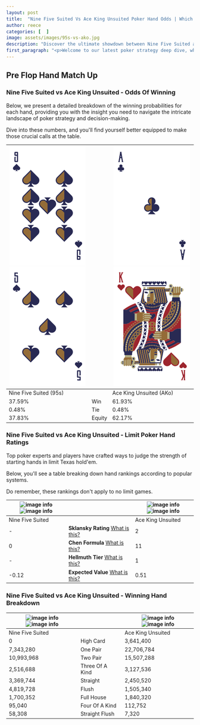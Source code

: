 ```yaml
---
layout: post
title:  "Nine Five Suited Vs Ace King Unsuited Poker Hand Odds | Which Is The Better Hand In Poker? A Complete Guide"
author: reece
categories: [  ]
image: assets/images/95s-vs-ako.jpg
description: "Discover the ultimate showdown between Nine Five Suited and Ace King Unsuited in poker! Uncover the odds, strategies, and scenarios where one hand triumphs over the other. Get ready to up your poker game with this thrilling analysis."
first_paragraph: "<p>Welcome to our latest poker strategy deep dive, where we're pitting two distinct hands against each other in a high-stakes showdown: Nine Five Suited vs Ace King Unsuited.</p><p>In the dynamic world of poker, every decision counts, and knowing which hand holds the upper hand is key to your success at the table.</p><p>In this article, we'll dissect these two hands, explore the scenarios where one dominates the other, and equip you with the knowledge to make strategic choices that can tip the odds in your favor.</p><p>Get ready to unravel the intriguing dynamics of these poker hands and elevate your game to new heights.</p>"
---
```




[comment]: # (sp0)

## Pre Flop Hand Match Up

<div class="table hand-ratings" markdown="1"> 



### Nine Five Suited vs Ace King Unsuited - Odds Of Winning

Below, we present a detailed breakdown of the winning probabilities for each hand, providing you with the insight you need to navigate the intricate landscape of poker strategy and decision-making. 

Dive into these numbers, and you'll find yourself better equipped to make those crucial calls at the table.


    
| ![image info](assets/images/hand1/9.png) ![image info](assets/images/hand1/5.png) |  | ![image info](assets/images/hand2/a.png) ![image info](assets/images/hand2/ko.png) |
| -------- | -------- | -------- |
| Nine Five Suited (95s) |  | Ace King Unsuited (AKo) |
| 37.59% | Win | 61.93% |
| 0.48% | Tie | 0.48% |
| 37.83% | Equity | 62.17% |




[comment]: # (sp1)



### Nine Five Suited vs Ace King Unsuited - Limit Poker Hand Ratings

Top poker experts and players have crafted ways to judge the strength of starting hands in limit Texas hold'em. 

Below, you'll see a table breaking down hand rankings according to popular systems. 

Do remember, these rankings don't apply to no limit games.


    
| ![image info](https://www.riverpairs.com/assets/images/hand1/9.png) ![image info](https://www.riverpairs.com/assets/images/hand1/5.png) |  | ![image info](https://www.riverpairs.com/assets/images/hand2/a.png) ![image info](https://www.riverpairs.com/assets/images/hand2/ko.png) |
| -------- | -------- | -------- |
| Nine Five Suited |  | Ace King Unsuited |
| - | **Sklansky Rating** [What is this?](/sklansky-rating-explained) | 2 |
| 0 | **Chen Formula** [What is this?](/chen-formula-explained) | 11 |
| - | **Hellmuth Tier** [What is this?](/Hellmuth-tier-explained) | 1 |
| -0.12 | **Expected Value** [What is this?](/expected-value-explained) | 0.51 |




[comment]: # (sp2)



### Nine Five Suited vs Ace King Unsuited - Winning Hand Breakdown


    
| ![image info](https://www.riverpairs.com/assets/images/hand1/9.png) ![image info](https://www.riverpairs.com/assets/images/hand1/5.png) |  | ![image info](https://www.riverpairs.com/assets/images/hand2/a.png) ![image info](https://www.riverpairs.com/assets/images/hand2/ko.png) |
| -------- | -------- | -------- |
| Nine Five Suited |  | Ace King Unsuited |
| 0 | High Card | 3,641,400 |
| 7,343,280 | One Pair | 22,706,784 |
| 10,993,968 | Two Pair | 15,507,288 |
| 2,516,688 | Three Of A Kind | 3,127,536 |
| 3,369,744 | Straight | 2,450,520 |
| 4,819,728 | Flush | 1,505,340 |
| 1,700,352 | Full House | 1,840,320 |
| 95,040 | Four Of A Kind | 112,752 |
| 58,308 | Straight Flush | 7,320 |




[comment]: # (sp3)



</div>

[comment]: # (sp4)



[comment]: # (sp5)

